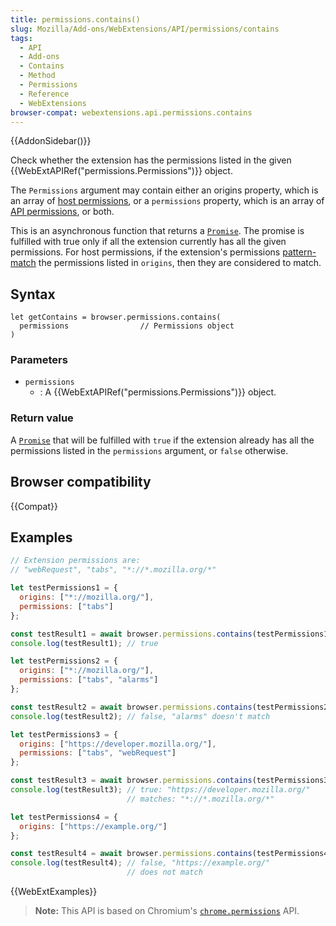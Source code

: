```yaml
---
title: permissions.contains()
slug: Mozilla/Add-ons/WebExtensions/API/permissions/contains
tags:
  - API
  - Add-ons
  - Contains
  - Method
  - Permissions
  - Reference
  - WebExtensions
browser-compat: webextensions.api.permissions.contains
---
```


{{AddonSidebar()}}

Check whether the extension has the permissions listed in the given {{WebExtAPIRef("permissions.Permissions")}} object.

The `Permissions` argument may contain either an origins property, which is an array of [host permissions](/en-US/docs/Mozilla/Add-ons/WebExtensions/manifest.json/permissions#host_permissions), or a `permissions` property, which is an array of [API permissions](/en-US/docs/Mozilla/Add-ons/WebExtensions/manifest.json/permissions#api_permissions), or both.

This is an asynchronous function that returns a [`Promise`](/en-US/docs/Web/JavaScript/Reference/Global_Objects/Promise). The promise is fulfilled with true only if all the extension currently has all the given permissions. For host permissions, if the extension's permissions [pattern-match](/en-US/docs/Mozilla/Add-ons/WebExtensions/Match_patterns) the permissions listed in `origins`, then they are considered to match.

## Syntax

```js-nolint
let getContains = browser.permissions.contains(
  permissions                // Permissions object
)
```

### Parameters

- `permissions`
  - : A {{WebExtAPIRef("permissions.Permissions")}} object.

### Return value

A [`Promise`](/en-US/docs/Web/JavaScript/Reference/Global_Objects/Promise) that will be fulfilled with `true` if the extension already has all the permissions listed in the `permissions` argument, or `false` otherwise.

## Browser compatibility

{{Compat}}

## Examples

```js
// Extension permissions are:
// "webRequest", "tabs", "*://*.mozilla.org/*"

let testPermissions1 = {
  origins: ["*://mozilla.org/"],
  permissions: ["tabs"]
};

const testResult1 = await browser.permissions.contains(testPermissions1);
console.log(testResult1); // true

let testPermissions2 = {
  origins: ["*://mozilla.org/"],
  permissions: ["tabs", "alarms"]
};

const testResult2 = await browser.permissions.contains(testPermissions2);
console.log(testResult2); // false, "alarms" doesn't match

let testPermissions3 = {
  origins: ["https://developer.mozilla.org/"],
  permissions: ["tabs", "webRequest"]
};

const testResult3 = await browser.permissions.contains(testPermissions3);
console.log(testResult3); // true: "https://developer.mozilla.org/"
                          // matches: "*://*.mozilla.org/*"

let testPermissions4 = {
  origins: ["https://example.org/"]
};

const testResult4 = await browser.permissions.contains(testPermissions4);
console.log(testResult4); // false, "https://example.org/"
                          // does not match
```

{{WebExtExamples}}

> **Note:** This API is based on Chromium's [`chrome.permissions`](https://developer.chrome.com/docs/extensions/reference/permissions/) API.
